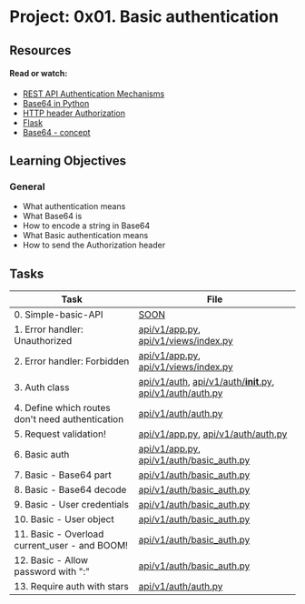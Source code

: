 # Project: 0x01. Basic authentication

## Resources

#### Read or watch:

* [REST API Authentication Mechanisms](https://intranet.alxswe.com/rltoken/ssg5umgsMk5jKM8WRHk2Ug)
* [Base64 in Python](https://intranet.alxswe.com/rltoken/RpaPRyKx1rdHgRSUyuPfeg)
* [HTTP header Authorization](https://intranet.alxswe.com/rltoken/WlARq8tQPUGQq5VphLKM4w)
* [Flask](https://intranet.alxswe.com/rltoken/Zes_6jyFTaaem1lG47oTjQ)
* [Base64 - concept](https://intranet.alxswe.com/rltoken/br6Rp4iMaOce6EAC-JQnOw)
## Learning Objectives

### General

* What authentication means
* What Base64 is
* How to encode a string in Base64
* What Basic authentication means
* How to send the Authorization header
## Tasks

| Task | File |
| ---- | ---- |
| 0. Simple-basic-API | [SOON](./) |
| 1. Error handler: Unauthorized | [api/v1/app.py](./api/v1/app.py), [api/v1/views/index.py](./api/v1/views/index.py) |
| 2. Error handler: Forbidden | [api/v1/app.py](./api/v1/app.py), [api/v1/views/index.py](./api/v1/views/index.py) |
| 3. Auth class | [api/v1/auth](./api/v1/auth), [api/v1/auth/__init__.py](./api/v1/auth/__init__.py), [api/v1/auth/auth.py](./api/v1/auth/auth.py) |
| 4. Define which routes don't need authentication | [api/v1/auth/auth.py](./api/v1/auth/auth.py) |
| 5. Request validation! | [api/v1/app.py](./api/v1/app.py), [api/v1/auth/auth.py](./api/v1/auth/auth.py) |
| 6. Basic auth | [api/v1/app.py](./api/v1/app.py), [api/v1/auth/basic_auth.py](./api/v1/auth/basic_auth.py) |
| 7. Basic - Base64 part | [api/v1/auth/basic_auth.py](./api/v1/auth/basic_auth.py) |
| 8. Basic - Base64 decode | [api/v1/auth/basic_auth.py](./api/v1/auth/basic_auth.py) |
| 9. Basic - User credentials | [api/v1/auth/basic_auth.py](./api/v1/auth/basic_auth.py) |
| 10. Basic - User object | [api/v1/auth/basic_auth.py](./api/v1/auth/basic_auth.py) |
| 11. Basic - Overload current_user - and BOOM! | [api/v1/auth/basic_auth.py](./api/v1/auth/basic_auth.py) |
| 12. Basic - Allow password with ":" | [api/v1/auth/basic_auth.py](./api/v1/auth/basic_auth.py) |
| 13. Require auth with stars | [api/v1/auth/auth.py](./api/v1/auth/auth.py) |
